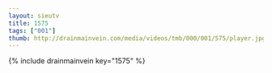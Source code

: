 ```yaml
--- 
layout: sieutv
title: 1575
tags: ["001"]
thumb: http://drainmainvein.com/media/videos/tmb/000/001/575/player.jpg
---
```

{% include drainmainvein key="1575" %} 
